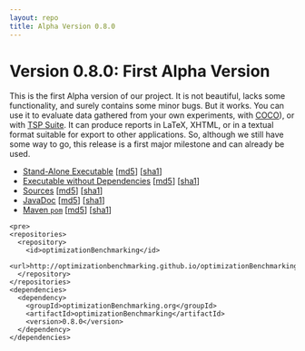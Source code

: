 ```yaml
---
layout: repo
title: Alpha Version 0.8.0
---
```


# Version 0.8.0: First Alpha Version

This is the first Alpha version of our project. It is not beautiful, lacks some
functionality, and surely contains some minor bugs. But it works. You can use it
to evaluate data gathered from your own experiments,
with [COCO](http://coco.gforge.inria.fr/doku.php?id=start)),
or with [TSP Suite](https://github.com/optimizationBenchmarking/tspSuite). It can
produce reports in LaTeX, XHTML, or in a textual format suitable for export to
other applications. So, although we still have some way to go, this release is a
first major milestone and can already be used. 
  
* [Stand-Alone Executable](optimizationBenchmarking-0.8.0-full.jar) [[md5](optimizationBenchmarking-0.8.0-full.jar.md5)] [[sha1](optimizationBenchmarking-0.8.0-full.jar.sha1)]
* [Executable without Dependencies](optimizationBenchmarking-0.8.0.jar) [[md5](optimizationBenchmarking-0.8.0.jar.md5)] [[sha1](optimizationBenchmarking-0.8.0.jar.sha1)]
* [Sources](optimizationBenchmarking-0.8.0-sources.jar) [[md5](optimizationBenchmarking-0.8.0-sources.jar.md5)] [[sha1](optimizationBenchmarking-0.8.0-sources.jar.sha1)]
* [JavaDoc](optimizationBenchmarking-0.8.0-javadoc.jar) [[md5](optimizationBenchmarking-0.8.0-javadoc.jar.md5)] [[sha1](optimizationBenchmarking-0.8.0-javadoc.jar.sha1)]
* [Maven `pom`](optimizationBenchmarking-0.8.0.pom) [[md5](optimizationBenchmarking-0.8.0.pom.md5)] [[sha1](optimizationBenchmarking-0.8.0.pom.sha1)]

````Maven POM
<pre>
<repositories>
  <repository>
    <id>optimizationBenchmarking</id>
    <url>http://optimizationbenchmarking.github.io/optimizationBenchmarking/repo/</url>
  </repository>
</repositories>
<dependencies>
  <dependency>
    <groupId>optimizationBenchmarking.org</groupId>
    <artifactId>optimizationBenchmarking</artifactId>
    <version>0.8.0</version>
  </dependency>
</dependencies>
````